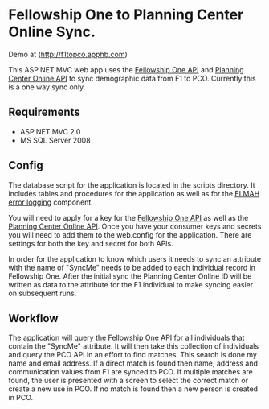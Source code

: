 Fellowship One to Planning Center Online Sync.
=

Demo at (http://f1topco.apphb.com)

This ASP.NET MVC web app uses the [Fellowship One API](http://developer.fellowshipone.com) and [Planning Center Online API](http://get.planningcenteronline.com/api/general-details/) to sync demographic data from F1 to PCO.  Currently this is a one way sync only.

Requirements
-

+  ASP.NET MVC 2.0
+  MS SQL Server 2008 

Config
-
The database script for the application is located in the scripts directory.  It includes tables and procedures for the application as well as for the [ELMAH error logging](http://code.google.com/p/elmah/) component.

You will need to apply for a key for the [Fellowship One API](http://developer.fellowshipone.com/index.php/key/) as well as the [Planning Center Online API](http://get.planningcenteronline.com/api/general-details/).  Once you have your consumer keys and secrets you will need to add them to the web.config for the application.  There are settings for both the key and secret for both APIs.

In order for the application to know which users it needs to sync an attribute with the name of "SyncMe" needs to be added to each individual record in Fellowship One.  After the initial sync the Planning Center Online ID will be written as data to the attribute for the F1 individual to make syncing easier on subsequent runs.

Workflow
-

The application will query the Fellowship One API for all individuals that contain the "SyncMe" attribute.  It will then take this collection of individuals and query the PCO API in an effort to find matches.  This search is done my name and email address. If a direct match is found then name, address and communication values from F1 are synced to PCO.  If multiple matches are found, the user is presented with a screen to select the correct match or create a new use in PCO.  If no match is found then a new person is created in PCO.